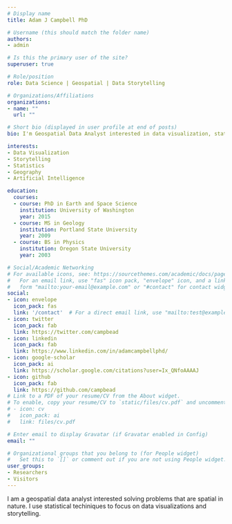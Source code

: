 ```yaml
---
# Display name
title: Adam J Campbell PhD

# Username (this should match the folder name)
authors:
- admin

# Is this the primary user of the site?
superuser: true

# Role/position
role: Data Science | Geospatial | Data Storytelling

# Organizations/Affiliations
organizations:
- name: ""
  url: ""

# Short bio (displayed in user profile at end of posts)
bio: I'm Geospatial Data Analyst interested in data visualization, statistical problem solving, and data storytelling.

interests:
- Data Visualization
- Storytelling
- Statistics
- Geography
- Artificial Intelligence

education:
  courses:
  - course: PhD in Earth and Space Science
    institution: University of Washington
    year: 2015
  - course: MS in Geology
    institution: Portland State University
    year: 2009
  - course: BS in Physics
    institution: Oregon State University
    year: 2003

# Social/Academic Networking
# For available icons, see: https://sourcethemes.com/academic/docs/page-builder/#icons
#   For an email link, use "fas" icon pack, "envelope" icon, and a link in the
#   form "mailto:your-email@example.com" or "#contact" for contact widget.
social:
- icon: envelope
  icon_pack: fas
  link: '/contact'  # For a direct email link, use "mailto:test@example.org".
- icon: twitter
  icon_pack: fab
  link: https://twitter.com/campbead
- icon: linkedin
  icon_pack: fab
  link: https://www.linkedin.com/in/adamcampbellphd/
- icon: google-scholar
  icon_pack: ai
  link: https://scholar.google.com/citations?user=Ix_QNfoAAAAJ
- icon: github
  icon_pack: fab
  link: https://github.com/campbead
# Link to a PDF of your resume/CV from the About widget.
# To enable, copy your resume/CV to `static/files/cv.pdf` and uncomment the lines below.
# - icon: cv
#   icon_pack: ai
#   link: files/cv.pdf

# Enter email to display Gravatar (if Gravatar enabled in Config)
email: ""

# Organizational groups that you belong to (for People widget)
#   Set this to `[]` or comment out if you are not using People widget.
user_groups:
- Researchers
- Visitors
---
```


I am a geospatial data analyst interested solving problems that are spatial in nature.  I use statistical techiniques to focus on data visualizations and storytelling.

